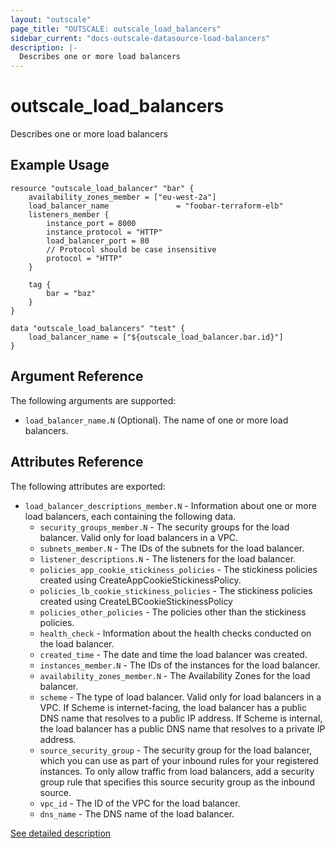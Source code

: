 ```yaml
---
layout: "outscale"
page_title: "OUTSCALE: outscale_load_balancers"
sidebar_current: "docs-outscale-datasource-load-balancers"
description: |-
  Describes one or more load balancers
---
```


# outscale_load_balancers

Describes one or more load balancers

## Example Usage

```hcl
resource "outscale_load_balancer" "bar" {
    availability_zones_member = ["eu-west-2a"]
    load_balancer_name               = "foobar-terraform-elb"
    listeners_member {
        instance_port = 8000
        instance_protocol = "HTTP"
        load_balancer_port = 80
        // Protocol should be case insensitive
        protocol = "HTTP"
    }

    tag {
        bar = "baz"
    }
}

data "outscale_load_balancers" "test" {
    load_balancer_name = ["${outscale_load_balancer.bar.id}"]
}
```

## Argument Reference

The following arguments are supported:

* `load_balancer_name.N` (Optional). The name of one or more load balancers.

## Attributes Reference

The following attributes are exported:

* `load_balancer_descriptions_member.N` - Information about one or more load balancers, each containing the following data.
  * `security_groups_member.N` - The security groups for the load balancer. Valid only for load balancers in a VPC.
  * `subnets_member.N` - The IDs of the subnets for the load balancer.
  * `listener_descriptions.N` - The listeners for the load balancer.
  * `policies_app_cookie_stickiness_policies` - The stickiness policies created using CreateAppCookieStickinessPolicy.
  * `policies_lb_cookie_stickiness_policies` - The stickiness policies created using CreateLBCookieStickinessPolicy
  * `policies_other_policies` - The policies other than the stickiness policies.
  * `health_check` - Information about the health checks conducted on the load balancer.
  * `created_time` - The date and time the load balancer was created.
  * `instances_member.N` - The IDs of the instances for the load balancer.
  * `availability_zones_member.N` - The Availability Zones for the load balancer.
  * `scheme` - The type of load balancer. Valid only for load balancers in a VPC.
  If Scheme is internet-facing, the load balancer has a public DNS name that resolves to a public IP address.
  If Scheme is internal, the load balancer has a public DNS name that resolves to a private IP address.
  * `source_security_group` - The security group for the load balancer, which you can use as part of your inbound rules for your registered instances.
  To only allow traffic from load balancers, add a security group rule that specifies this source security group as the inbound source.
  * `vpc_id` - The ID of the VPC for the load balancer.
  * `dns_name` - The DNS name of the load balancer.

[See detailed description](http://docs.outscale.com/api_lbu/operations/Action_DescribeLoadBalancers_get.html#_api_lbu-action_describeloadbalancers_get)
